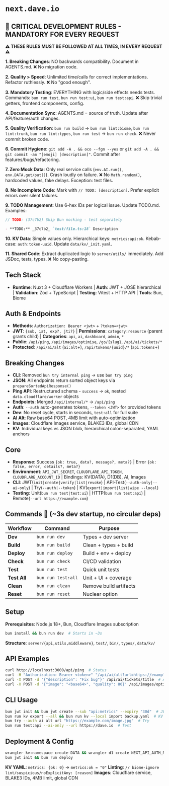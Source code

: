 # `next.dave.io`

## 🚨 CRITICAL DEVELOPMENT RULES - MANDATORY FOR EVERY REQUEST

<!-- trunk-ignore(markdownlint/MD036) -->

**⚠️ THESE RULES MUST BE FOLLOWED AT ALL TIMES, IN EVERY REQUEST ⚠️**

**1. Breaking Changes**: NO backwards compatibility. Document in AGENTS.md. ❌ No migration code.

**2. Quality > Speed**: Unlimited time/calls for correct implementations. Refactor ruthlessly. ❌ No "good enough".

**3. Mandatory Testing**: EVERYTHING with logic/side effects needs tests. Commands: `bun run test`, `bun run test:ui`, `bun run test:api`. ❌ Skip trivial getters, frontend components, config.

**4. Documentation Sync**: AGENTS.md = source of truth. Update after API/feature/auth changes.

**5. Quality Verification**: `bun run build` → `bun run lint:biome`, `bun run lint:trunk`, `bun run lint:types`, `bun run test` → `bun run check`. ❌ Never commit broken code.

**6. Commit Hygiene**: `git add -A . && oco --fgm --yes` or `git add -A . && git commit -am "[emoji] [description]"`. Commit after features/bugs/refactoring.

**7. Zero Mock Data**: Only real service calls (`env.AI.run()`, `env.DATA.get/put()`). Crash loudly on failure. ❌ No `Math.random()`, hardcoded values, fake delays. Exception: test files.

**8. No Incomplete Code**: Mark with `// TODO: [description]`. Prefer explicit errors over silent failures.

**9. TODO Management**: Use 6-hex IDs per logical issue. Update TODO.md. Examples:

```typescript
// TODO: (37c7b2) Skip Bun mocking - test separately
```

```markdown
- **TODO:** _37c7b2_ `test/file.ts:18` Description
```

**10. KV Data**: Simple values only. Hierarchical keys: `metrics:api:ok`. Kebab-case: `auth:token-uuid`. Update `data/kv/_init.yaml`.

**11. Shared Code**: Extract duplicated logic to `server/utils/` immediately. Add JSDoc, tests, types. ❌ No copy-pasting.

## Tech Stack

- **Runtime**: Nuxt 3 + Cloudflare Workers | **Auth**: JWT + JOSE hierarchical | **Validation**: Zod + TypeScript | **Testing**: Vitest + HTTP API | **Tools**: Bun, Biome

## Auth & Endpoints

- **Methods**: `Authorization: Bearer <jwt>` + `?token=<jwt>`
- **JWT**: `{sub, iat, exp?, jti?}` | **Permissions**: `category:resource` (parent grants child) | **Categories**: `api`, `ai`, `dashboard`, `admin`, `*`
- **Public**: `/api/ping`, `/api/images/optimise`, `/go/{slug}`, `/api/ai/tickets/*`
- **Protected**: `/api/ai/alt` (`ai:alt`+), `/api/tokens/{uuid}/*` (`api:tokens`+)

## Breaking Changes

- **CLI**: Removed `bun try internal ping` → use `bun try ping`
- **JSON**: All endpoints return sorted object keys via `prepareSortedApiResponse()`
- **Ping API**: Restructured schema - `success` → `ok`, nested `data.cloudflare/worker` objects
- **Endpoints**: Merged `/api/internal/*` → `/api/ping`
- **Auth**: `--auth` auto-generates tokens, `--token <JWT>` for provided tokens
- **Dev**: No reset cycle, starts in seconds, `test:all` for full suite
- **AI Alt**: Raw base64 POST, 4MB limit with auto-optimization
- **Images**: Cloudflare Images service, BLAKE3 IDs, global CDN
- **KV**: Individual keys vs JSON blob, hierarchical colon-separated, YAML anchors

## Core

- **Response**: Success `{ok: true, data?, message?, meta?}` | Error `{ok: false, error, details?, meta?}`
- **Environment**: `API_JWT_SECRET`, `CLOUDFLARE_API_TOKEN`, `CLOUDFLARE_ACCOUNT_ID` | Bindings: KV(DATA), D1(DB), AI, Images
- **CLI**: JWT(`init|create|verify|list|revoke`) | API-Test(`--auth-only|--ai-only`) | Try(`--auth|--token`) | KV(`export|import|list|wipe --local`)
- **Testing**: Unit(`bun run test|test:ui`) | HTTP(`bun run test:api`) | Remote(`--url https://example.com`)

## Commands 🚀 (~3s dev startup, no circular deps)

| Workflow     | Command            | Purpose                |
| ------------ | ------------------ | ---------------------- |
| **Dev**      | `bun run dev`      | Types + dev server     |
| **Build**    | `bun run build`    | Clean + types + build  |
| **Deploy**   | `bun run deploy`   | Build + env + deploy   |
| **Check**    | `bun run check`    | CI/CD validation       |
| **Test**     | `bun run test`     | Quick unit tests       |
| **Test All** | `bun run test:all` | Unit + UI + coverage   |
| **Clean**    | `bun run clean`    | Remove build artifacts |
| **Reset**    | `bun run reset`    | Nuclear option         |

## Setup

**Prerequisites**: Node.js 18+, Bun, Cloudflare Images subscription

```bash
bun install && bun run dev  # Starts in ~3s
```

**Structure**: `server/{api,utils,middleware}`, `test/`, `bin/`, `types/`, `data/kv/`

## API Examples

```bash
curl http://localhost:3000/api/ping  # Status
curl -H "Authorization: Bearer <token>" "/api/ai/alt?url=https://example.com/image.jpg"  # Alt-text
curl -X POST -d '{"description": "Fix bug"}' /api/ai/tickets/title  # AI title (public)
curl -X POST -d '{"image": "<base64>", "quality": 80}' /api/images/optimise  # Optimize
```

## CLI Usage

```bash
bun jwt init && bun jwt create --sub "api:metrics" --expiry "30d"  # JWT
bun run kv export --all && bun run kv --local import backup.yaml  # KV
bun try --auth ai alt url "https://example.com/image.jpg"  # Try
bun run test:api --ai-only --url https://dave.io  # Test
```

## Deployment & Config

```bash
wrangler kv:namespace create DATA && wrangler d1 create NEXT_API_AUTH_METADATA
bun jwt init && bun run deploy
```

**KV YAML**: `metrics: {ok: 0}` → `metrics:ok = "0"`
**Linting**: `// biome-ignore lint/suspicious/noExplicitAny: [reason]`
**Images**: Cloudflare service, BLAKE3 IDs, 4MB limit, global CDN
